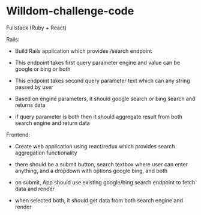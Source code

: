 # Willdom-challenge-code
Fullstack (Ruby + React)

Rails: 

- Build Rails application which provides /search endpoint

- This endpoint takes first query parameter engine and value can be google or bing or both

- This endpoint takes second query parameter text which can any string passed by user

- Based on engine parameters, it should google search or bing search and returns data

- if query parameter is both then it should aggregate result from both search engine and return data

 

Frontend:

- Create web application using react/redux which provides search aggregation functionality

- there should be a submit button, search textbox where user can enter anything, and a dropdown with options google bing, and both

- on submit, App should use existing google/bing search endpoint to fetch data and render

- when selected both, it should get data from both search engine and render

